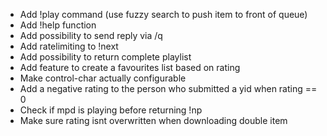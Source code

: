 - Add !play command (use fuzzy search to push item to front of queue)
- Add !help function
- Add possibility to send reply via /q
- Add ratelimiting to !next
- Add possibility to return complete playlist
- Add feature to create a favourites list based on rating
- Make control-char actually configurable
- Add a negative rating to the person who submitted a yid when rating == 0
- Check if mpd is playing before returning !np
- Make sure rating isnt overwritten when downloading double item

